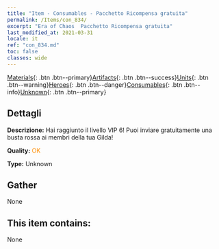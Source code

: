 ```yaml
---
title: "Item - Consumables - Pacchetto Ricompensa gratuita"
permalink: /Items/con_834/
excerpt: "Era of Chaos  Pacchetto Ricompensa gratuita"
last_modified_at: 2021-03-31
locale: it
ref: "con_834.md"
toc: false
classes: wide
---
```

 [Materials](/it/Items/){: .btn .btn--primary}[Artifacts](/it/Items/Artifacts/){: .btn .btn--success}[Units](/it/Items/Units/){: .btn .btn--warning}[Heroes](/it/Items/Heroes/){: .btn .btn--danger}[Consumables](/it/Items/Consumables/){: .btn .btn--info}[Unknown](/it/Items/Unknown/){: .btn .btn--primary}

## Dettagli
 **Descrizione:** Hai raggiunto il livello VIP 6! Puoi inviare gratuitamente una busta rossa ai membri della tua Gilda!

 **Quality:** <span style="color: #FF8C00">OK</span>

 **Type:** Unknown

## Gather

  None

## This item contains:

  None

